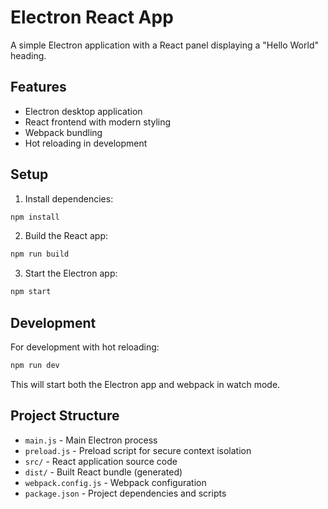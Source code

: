 # Electron React App

A simple Electron application with a React panel displaying a "Hello World" heading.

## Features

- Electron desktop application
- React frontend with modern styling
- Webpack bundling
- Hot reloading in development

## Setup

1. Install dependencies:
```bash
npm install
```

2. Build the React app:
```bash
npm run build
```

3. Start the Electron app:
```bash
npm start
```

## Development

For development with hot reloading:
```bash
npm run dev
```

This will start both the Electron app and webpack in watch mode.

## Project Structure

- `main.js` - Main Electron process
- `preload.js` - Preload script for secure context isolation
- `src/` - React application source code
- `dist/` - Built React bundle (generated)
- `webpack.config.js` - Webpack configuration
- `package.json` - Project dependencies and scripts
